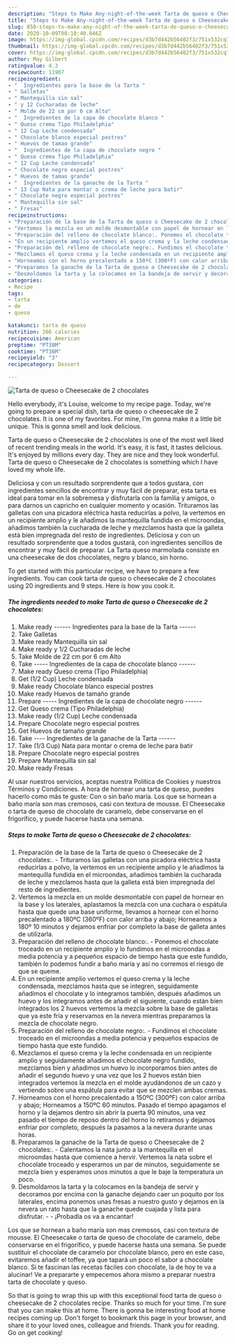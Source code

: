 ```yaml
---
description: "Steps to Make Any-night-of-the-week Tarta de queso o Cheesecake de 2 chocolates"
title: "Steps to Make Any-night-of-the-week Tarta de queso o Cheesecake de 2 chocolates"
slug: 850-steps-to-make-any-night-of-the-week-tarta-de-queso-o-cheesecake-de-2-chocolates
date: 2020-10-09T08:18:40.046Z
image: https://img-global.cpcdn.com/recipes/d3b7d442b56402f3/751x532cq70/tarta-de-queso-o-cheesecake-de-2-chocolates-foto-principal.jpg
thumbnail: https://img-global.cpcdn.com/recipes/d3b7d442b56402f3/751x532cq70/tarta-de-queso-o-cheesecake-de-2-chocolates-foto-principal.jpg
cover: https://img-global.cpcdn.com/recipes/d3b7d442b56402f3/751x532cq70/tarta-de-queso-o-cheesecake-de-2-chocolates-foto-principal.jpg
author: May Gilbert
ratingvalue: 4.3
reviewcount: 11907
recipeingredient:
- "  Ingredientes para la base de la Tarta "
- " Galletas"
- " Mantequilla sin sal"
- " y 12 Cucharadas de leche"
- " Molde de 22 cm por 6 cm Alto"
- "  Ingredientes de la capa de chocolate blanco "
- " Queso crema Tipo Philadelphia"
- " 12 Cup Leche condensada"
- " Chocolate blanco especial postres"
- " Huevos de tamao grande"
- "  Ingredientes de la capa de chocolate negro "
- " Queso crema Tipo Philadelphia"
- " 12 Cup Leche condensada"
- " Chocolate negro especial postres"
- " Huevos de tamao grande"
- "  Ingredientes de la ganache de la Tarta "
- " 13 Cup Nata para montar o crema de leche para batir"
- " Chocolate negro especial postres"
- " Mantequilla sin sal"
- " Fresas"
recipeinstructions:
- "Preparación de la base de la Tarta de queso o Cheesecake de 2 chocolates:. Trituramos las galletas con una picadora eléctrica hasta reducirlas a polvo, la vertemos en un recipiente amplio y le añadimos la mantequilla fundida en el microondas, añadimos también la cucharada de leche y mezclamos hasta que la galleta está bien impregnada del resto de ingredientes."
- "Vertemos la mezcla en un molde desmontable con papel de hornear en la base y los laterales, aplastamos la mezcla con una cuchara o espátula hasta que quede una base uniforme, llevamos a hornear con el horno precalentado a 180ºC (360ºF) con calor arriba y abajo; Horneamos a 180º 10 minutos y dejamos enfriar por completo la base de galleta antes de utilizarla."
- "Preparación del relleno de chocolate blanco:. Ponemos el chocolate troceado en un recipiente amplio y lo fundimos en el microondas a media potencia y a pequeños espacio de tiempo hasta que este fundido, también lo podemos fundir a baño maría y así no corremos el riesgo de que se queme."
- "En un recipiente amplio vertemos el queso crema y la leche condensada, mezclamos hasta que se integren, seguidamente añadimos el chocolate y lo integramos también, después añadimos un huevo y los integramos antes de añadir el siguiente, cuando están bien integrados los 2 huevos vertemos la mezcla sobre la base de galletas que ya este fría y reservamos en la nevera mientras preparamos la mezcla de chocolate negro."
- "Preparación del relleno de chocolate negro:. Fundimos el chocolate troceado en el microondas a media potencia y pequeños espacios de tiempo hasta que este fundido."
- "Mezclamos el queso crema y la leche condensada en un recipiente amplio y seguidamente añadimos el chocolate negro fundido, mezclamos bien y añadimos un huevo lo incorporamos bien antes de añadir el segundo huevo y una vez que los 2 huevos están bien integrados vertemos la mezcla en el molde ayudándonos de un cazo y vertiendo sobre una espátula para evitar que se mezclen ambas cremas."
- "Horneamos con el horno precalentado a 150ºC (300ºF) con calor arriba y abajo; Horneamos a 150ºC 60 minutos. Pasado el tiempo apagamos el horno y la dejamos dentro sin abrir la puerta 90 minutos, una vez pasado el tiempo de reposo dentro del horno lo retiramos y dejamos enfriar por completo, después la pasamos a la nevera durante unas horas."
- "Preparamos la ganache de la Tarta de queso o Cheesecake de 2 chocolates:. Calentamos la nata junto a la mantequilla en el microondas hasta que comience a hervir. Vertemos la nata sobre el chocolate troceado y esperamos un par de minutos, seguidamente se mezcla bien y esperamos unos minutos a que le baje la temperatura un poco."
- "Desmoldamos la tarta y la colocamos en la bandeja de servir y decoramos por encima con la ganache dejando caer un poquito por los laterales, encima ponemos unas fresas a nuestro gusto y dejamos en la nevera un rato hasta que la ganache quede cuajada y lista para disfrutar.  ¡Probadla os va a encantar!"
categories:
- Recipe
tags:
- tarta
- de
- queso

katakunci: tarta de queso 
nutrition: 266 calories
recipecuisine: American
preptime: "PT38M"
cooktime: "PT36M"
recipeyield: "3"
recipecategory: Dessert

---
```



![Tarta de queso o Cheesecake de 2 chocolates](https://img-global.cpcdn.com/recipes/d3b7d442b56402f3/751x532cq70/tarta-de-queso-o-cheesecake-de-2-chocolates-foto-principal.jpg)

Hello everybody, it's Louise, welcome to my recipe page. Today, we're going to prepare a special dish, tarta de queso o cheesecake de 2 chocolates. It is one of my favorites. For mine, I'm gonna make it a little bit unique. This is gonna smell and look delicious.

Tarta de queso o Cheesecake de 2 chocolates is one of the most well liked of recent trending meals in the world. It's easy, it is fast, it tastes delicious. It's enjoyed by millions every day. They are nice and they look wonderful. Tarta de queso o Cheesecake de 2 chocolates is something which I have loved my whole life.

Deliciosa y con un resultado sorprendente que a todos gustara, con ingredientes sencillos de encontrar y muy fácil de preparar, esta tarta es ideal para tomar en la sobremesa y disfrutarla con la familia y amigos, o para darnos un capricho en cualquier momento y ocasión. Trituramos las galletas con una picadora eléctrica hasta reducirlas a polvo, la vertemos en un recipiente amplio y le añadimos la mantequilla fundida en el microondas, añadimos también la cucharada de leche y mezclamos hasta que la galleta está bien impregnada del resto de ingredientes. Deliciosa y con un resultado sorprendente que a todos gustará, con ingredientes sencillos de encontrar y muy fácil de preparar. La Tarta queso marmolada consiste en una cheesecake de dos chocolates, negro y blanco, sin horno.


To get started with this particular recipe, we have to prepare a few ingredients. You can cook tarta de queso o cheesecake de 2 chocolates using 20 ingredients and 9 steps. Here is how you cook it.

<!--inarticleads1-->

##### The ingredients needed to make Tarta de queso o Cheesecake de 2 chocolates:

1. Make ready  ------ Ingredientes para la base de la Tarta ------
1. Take  Galletas
1. Make ready  Mantequilla sin sal
1. Make ready  y 1/2 Cucharadas de leche
1. Take  Molde de 22 cm por 6 cm Alto
1. Take  ----- Ingredientes de la capa de chocolate blanco ------
1. Make ready  Queso crema (Tipo Philadelphia)
1. Get  (1/2 Cup) Leche condensada
1. Make ready  Chocolate blanco especial postres
1. Make ready  Huevos de tamaño grande
1. Prepare  ----- Ingredientes de la capa de chocolate negro ------
1. Get  Queso crema (Tipo Philadelphia)
1. Make ready  (1/2 Cup) Leche condensada
1. Prepare  Chocolate negro especial postres
1. Get  Huevos de tamaño grande
1. Take  ---- Ingredientes de la ganache de la Tarta ------
1. Take  (1/3 Cup) Nata para montar o crema de leche para batir
1. Prepare  Chocolate negro especial postres
1. Prepare  Mantequilla sin sal
1. Make ready  Fresas


Al usar nuestros servicios, aceptas nuestra Política de Cookies y nuestros Términos y Condiciones. A hora de hornear una tarta de queso, puedes hacerlo como más te guste: Con o sin baño maría. Los que se hornean a baño maría son mas cremosos, casi con textura de mousse. El Cheesecake o tarta de queso de chocolate de caramelo, debe conservarse en el frigorífico, y puede hacerse hasta una semana. 

<!--inarticleads2-->

##### Steps to make Tarta de queso o Cheesecake de 2 chocolates:

1. Preparación de la base de la Tarta de queso o Cheesecake de 2 chocolates:. - Trituramos las galletas con una picadora eléctrica hasta reducirlas a polvo, la vertemos en un recipiente amplio y le añadimos la mantequilla fundida en el microondas, añadimos también la cucharada de leche y mezclamos hasta que la galleta está bien impregnada del resto de ingredientes.
1. Vertemos la mezcla en un molde desmontable con papel de hornear en la base y los laterales, aplastamos la mezcla con una cuchara o espátula hasta que quede una base uniforme, llevamos a hornear con el horno precalentado a 180ºC (360ºF) con calor arriba y abajo; Horneamos a 180º 10 minutos y dejamos enfriar por completo la base de galleta antes de utilizarla.
1. Preparación del relleno de chocolate blanco:. - Ponemos el chocolate troceado en un recipiente amplio y lo fundimos en el microondas a media potencia y a pequeños espacio de tiempo hasta que este fundido, también lo podemos fundir a baño maría y así no corremos el riesgo de que se queme.
1. En un recipiente amplio vertemos el queso crema y la leche condensada, mezclamos hasta que se integren, seguidamente añadimos el chocolate y lo integramos también, después añadimos un huevo y los integramos antes de añadir el siguiente, cuando están bien integrados los 2 huevos vertemos la mezcla sobre la base de galletas que ya este fría y reservamos en la nevera mientras preparamos la mezcla de chocolate negro.
1. Preparación del relleno de chocolate negro:. - Fundimos el chocolate troceado en el microondas a media potencia y pequeños espacios de tiempo hasta que este fundido.
1. Mezclamos el queso crema y la leche condensada en un recipiente amplio y seguidamente añadimos el chocolate negro fundido, mezclamos bien y añadimos un huevo lo incorporamos bien antes de añadir el segundo huevo y una vez que los 2 huevos están bien integrados vertemos la mezcla en el molde ayudándonos de un cazo y vertiendo sobre una espátula para evitar que se mezclen ambas cremas.
1. Horneamos con el horno precalentado a 150ºC (300ºF) con calor arriba y abajo; Horneamos a 150ºC 60 minutos. Pasado el tiempo apagamos el horno y la dejamos dentro sin abrir la puerta 90 minutos, una vez pasado el tiempo de reposo dentro del horno lo retiramos y dejamos enfriar por completo, después la pasamos a la nevera durante unas horas.
1. Preparamos la ganache de la Tarta de queso o Cheesecake de 2 chocolates:. - Calentamos la nata junto a la mantequilla en el microondas hasta que comience a hervir. Vertemos la nata sobre el chocolate troceado y esperamos un par de minutos, seguidamente se mezcla bien y esperamos unos minutos a que le baje la temperatura un poco.
1. Desmoldamos la tarta y la colocamos en la bandeja de servir y decoramos por encima con la ganache dejando caer un poquito por los laterales, encima ponemos unas fresas a nuestro gusto y dejamos en la nevera un rato hasta que la ganache quede cuajada y lista para disfrutar. -  - ¡Probadla os va a encantar!


Los que se hornean a baño maría son mas cremosos, casi con textura de mousse. El Cheesecake o tarta de queso de chocolate de caramelo, debe conservarse en el frigorífico, y puede hacerse hasta una semana. Se puede sustituir el chocolate de caramelo por chocolate blanco, pero en este caso, evitaremos añadir el toffee, ya que tapará un poco el sabor a chocolate blanco. Si te fascinan las recetas fáciles con chocolate, la de hoy te va a alucinar! Ve a prepararte y empecemos ahora mismo a preparar nuestra tarta de chocolate y queso. 

So that is going to wrap this up with this exceptional food tarta de queso o cheesecake de 2 chocolates recipe. Thanks so much for your time. I'm sure that you can make this at home. There is gonna be interesting food at home recipes coming up. Don't forget to bookmark this page in your browser, and share it to your loved ones, colleague and friends. Thank you for reading. Go on get cooking!
